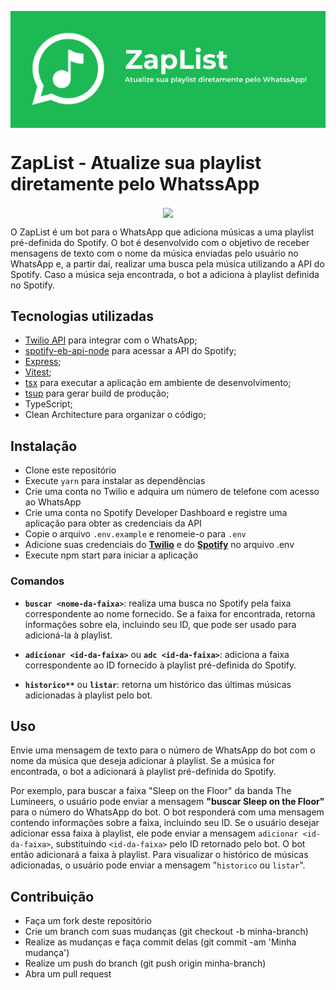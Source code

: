 <p align="center">
  <img align="center" src="docs/banner.png">
</p>

# ZapList - Atualize sua playlist diretamente pelo WhatssApp
<p align="center">
  <img align="center" src="docs/demo-video.gif">
</p>
O ZapList é um bot para o WhatsApp que adiciona músicas a uma playlist pré-definida do Spotify. O bot é desenvolvido com o objetivo de receber mensagens de texto com o nome da música enviadas pelo usuário no WhatsApp e, a partir daí, realizar uma busca pela música utilizando a API do Spotify. Caso a música seja encontrada, o bot a adiciona à playlist definida no Spotify.

## Tecnologias utilizadas
- [Twilio API](https://www.twilio.com/) para integrar com o WhatsApp;
- [spotify-eb-api-node](https://github.com/thelinmichael/spotify-web-api-node) para acessar a API do Spotify;
- [Express](https://expressjs.com/pt-br/);
- [Vitest](https://vitest.dev/);
- [tsx](https://github.com/esbuild-kit/tsx) para executar a aplicação em ambiente de desenvolvimento;
- [tsup](https://github.com/egoist/tsup) para gerar build de produção;
- TypeScript;
- Clean Architecture para organizar o código;

## Instalação
- Clone este repositório
- Execute `yarn` para instalar as dependências
- Crie uma conta no Twilio e adquira um número de telefone com acesso ao WhatsApp
- Crie uma conta no Spotify Developer Dashboard e registre uma aplicação para obter as credenciais da API
- Copie o arquivo `.env.example` e renomeie-o para `.env`
- Adicione suas credenciais do [**Twilio**](https://www.twilio.com/) e do [**Spotify**](https://developer.spotify.com/) no arquivo .env
- Execute npm start para iniciar a aplicação


### Comandos

- **`buscar <nome-da-faixa>`**: realiza uma busca no Spotify pela faixa correspondente ao nome fornecido. Se a faixa for encontrada, retorna informações sobre ela, incluindo seu ID, que pode ser usado para adicioná-la à playlist.

- **`adicionar <id-da-faixa>`** ou **`adc <id-da-faixa>`**: adiciona a faixa correspondente ao ID fornecido à playlist pré-definida do Spotify.

- **`historico**`** ou **`listar`**: retorna um histórico das últimas músicas adicionadas à playlist pelo bot.

## Uso
Envie uma mensagem de texto para o número de WhatsApp do bot com o nome da música que deseja adicionar à playlist. Se a música for encontrada, o bot a adicionará à playlist pré-definida do Spotify.


Por exemplo, para buscar a faixa "Sleep on the Floor" da banda The Lumineers, o usuário pode enviar a mensagem **"buscar Sleep on the Floor"** para o número do WhatsApp do bot. O bot responderá com uma mensagem contendo informações sobre a faixa, incluindo seu ID. Se o usuário desejar adicionar essa faixa à playlist, ele pode enviar a mensagem  `adicionar <id-da-faixa>`, substituindo `<id-da-faixa>` pelo ID retornado pelo bot. O bot então adicionará a faixa à playlist. Para visualizar o histórico de músicas adicionadas, o usuário pode enviar a mensagem "`historico` ou `listar`".

## Contribuição
- Faça um fork deste repositório
- Crie um branch com suas mudanças (git checkout -b minha-branch)
- Realize as mudanças e faça commit delas (git commit -am 'Minha mudança')
- Realize um push do branch (git push origin minha-branch)
- Abra um pull request
